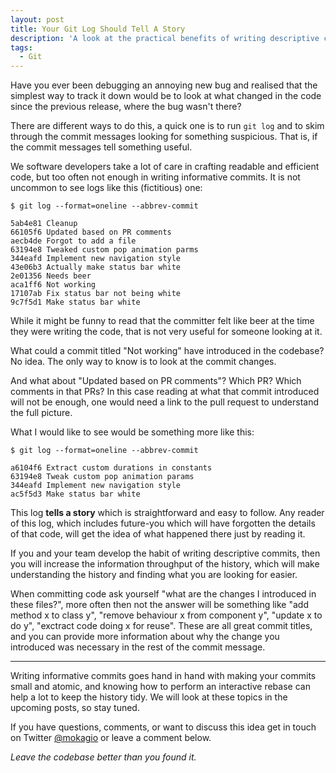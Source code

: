```yaml
---
layout: post
title: Your Git Log Should Tell A Story
description: 'A look at the practical benefits of writing descriptive commits'
tags:
  - Git
---
```


Have you ever been debugging an annoying new bug and realised that the simplest
way to track it down would be to look at what changed in the code since the
previous release, where the bug wasn't there?

There are different ways to do this, a quick one is to run `git log` and to
skim through the commit messages looking for something suspicious. That is, if
the commit messages tell something useful.

We software developers take a lot of care in crafting readable and efficient
code, but too often not enough in writing informative commits. It is not
uncommon to see logs like this (fictitious) one:

```
$ git log --format=oneline --abbrev-commit

5ab4e81 Cleanup
66105f6 Updated based on PR comments
aecb4de Forgot to add a file
63194e8 Tweaked custom pop animation parms
344eafd Implement new navigation style
43e06b3 Actually make status bar white
2e01356 Needs beer
aca1ff6 Not working
17107ab Fix status bar not being white
9c7f5d1 Make status bar white
```

While it might be funny to read that the committer felt like beer at the time
they were writing the code, that is not very useful for someone looking at it.

What could a commit titled "Not working" have introduced in the codebase? No
idea. The only way to know is to look at the commit changes.

And what about "Updated based on PR comments"? Which PR? Which comments in that
PRs? In this case reading at what that commit introduced will not be enough,
one would need a link to the pull request to understand the full picture.

What I would like to see would be something more like this:

```
$ git log --format=oneline --abbrev-commit

a6104f6 Extract custom durations in constants
63194e8 Tweak custom pop animation params
344eafd Implement new navigation style
ac5f5d3 Make status bar white
```

This log **tells a story** which is straightforward and easy to follow. Any
reader of this log, which includes future-you which will have forgotten the
details of that code, will get the idea of what happened there just by reading
it.

If you and your team develop the habit of writing descriptive commits, then you
will increase the information throughput of the history, which will make
understanding the history and finding what you are looking for easier.

When committing code ask yourself "what are the changes I introduced in these
files?", more often then not the answer will be something like "add method x to
class y", "remove behaviour x from component y", "update x to do y", "exctract
code doing x for reuse". These are all great commit titles, and you can provide
more information about why the change you introduced was necessary in the rest
of the commit message.

---

Writing informative commits goes hand in hand with making your commits small
and atomic, and knowing how to perform an interactive rebase can help a lot to
keep the history tidy. We will look at these topics in the upcoming posts, so
stay tuned.

If you have questions, comments, or want to discuss this idea get in touch on
Twitter [@mokagio](https://twitter.com/mokagio) or leave a comment below.

_Leave the codebase better than you found it._
